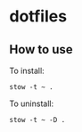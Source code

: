# dotfiles

## How to use

To install:

```shell
stow -t ~ .
```

To uninstall:

```shell
stow -t ~ -D .
```
